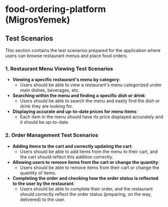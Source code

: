 # food-ordering-platform (MigrosYemek)

## Test Scenarios

This section contains the test scenarios prepared for the application where users can browse restaurant menus and place food orders.

### 1. Restaurant Menu Viewing Test Scenarios

- **Viewing a specific restaurant's menu by category**:
  - Users should be able to view a restaurant's menu categorized under main dishes, beverages, etc.
- **Searching within the menu and finding a specific dish or drink**:
  - Users should be able to search the menu and easily find the dish or drink they are looking for.
- **Displaying accurate and up-to-date prices for menu items**:
  - Each item in the menu should have its price displayed accurately and it should be up-to-date.

### 2. Order Management Test Scenarios

- **Adding items to the cart and correctly updating the cart**:
  - Users should be able to add items from the menu to their cart, and the cart should reflect this addition correctly.
- **Allowing users to remove items from the cart or change the quantity**:
  - Users should be able to remove items from their cart or change the quantity of items.
- **Completing the order and checking how the order status is reflected to the user by the restaurant**:
  - Users should be able to complete their order, and the restaurant should correctly reflect the order status (preparing, on the way, delivered) to the user.
